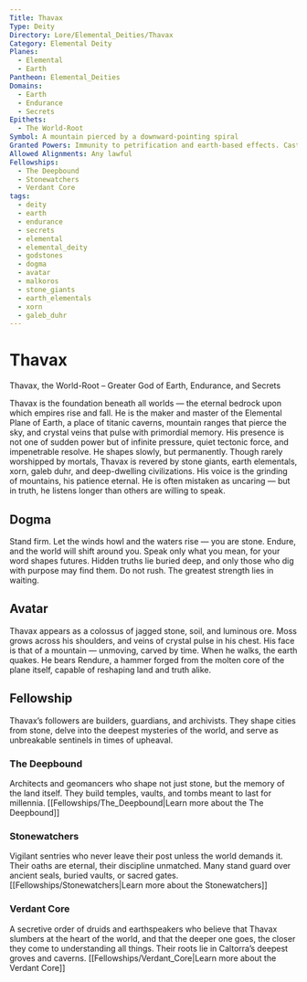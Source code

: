 ```yaml
---
Title: Thavax
Type: Deity
Directory: Lore/Elemental_Deities/Thavax
Category: Elemental Deity
Planes:
  - Elemental
  - Earth
Pantheon: Elemental_Deities
Domains:
  - Earth
  - Endurance
  - Secrets
Epithets:
  - The World-Root
Symbol: A mountain pierced by a downward-pointing spiral
Granted Powers: Immunity to petrification and earth-based effects. Cast Stone Shape once per long rest. Followers cannot be forcibly moved against their will and are resistant to forced transformation.
Allowed Alignments: Any lawful
Fellowships:
  - The Deepbound
  - Stonewatchers
  - Verdant Core
tags:
  - deity
  - earth
  - endurance
  - secrets
  - elemental
  - elemental_deity
  - godstones
  - dogma
  - avatar
  - malkoros
  - stone_giants
  - earth_elementals
  - xorn
  - galeb_duhr
---
```


# Thavax

Thavax, the World-Root – Greater God of Earth, Endurance, and Secrets

Thavax is the foundation beneath all worlds — the eternal bedrock upon which empires rise and fall. He is the maker and master of the Elemental Plane of Earth, a place of titanic caverns, mountain ranges that pierce the sky, and crystal veins that pulse with primordial memory. His presence is not one of sudden power but of infinite pressure, quiet tectonic force, and impenetrable resolve. He shapes slowly, but permanently.
Though rarely worshipped by mortals, Thavax is revered by stone giants, earth elementals, xorn, galeb duhr, and deep-dwelling civilizations. His voice is the grinding of mountains, his patience eternal. He is often mistaken as uncaring — but in truth, he listens longer than others are willing to speak.

## Dogma
 Stand firm. Let the winds howl and the waters rise — you are stone. Endure, and the world will shift around you. Speak only what you mean, for your word shapes futures. Hidden truths lie buried deep, and only those who dig with purpose may find them. Do not rush. The greatest strength lies in waiting.

## Avatar
 Thavax appears as a colossus of jagged stone, soil, and luminous ore. Moss grows across his shoulders, and veins of crystal pulse in his chest. His face is that of a mountain — unmoving, carved by time. When he walks, the earth quakes. He bears Rendure, a hammer forged from the molten core of the plane itself, capable of reshaping land and truth alike.

## Fellowship
 Thavax’s followers are builders, guardians, and archivists. They shape cities from stone, delve into the deepest mysteries of the world, and serve as unbreakable sentinels in times of upheaval.

### The Deepbound
Architects and geomancers who shape not just stone, but the memory of the land itself. They build temples, vaults, and tombs meant to last for millennia.
[[Fellowships/The_Deepbound|Learn more about the The Deepbound]]

### Stonewatchers
Vigilant sentries who never leave their post unless the world demands it. Their oaths are eternal, their discipline unmatched. Many stand guard over ancient seals, buried vaults, or sacred gates.
[[Fellowships/Stonewatchers|Learn more about the Stonewatchers]]

### Verdant Core
A secretive order of druids and earthspeakers who believe that Thavax slumbers at the heart of the world, and that the deeper one goes, the closer they come to understanding all things. Their roots lie in Caltorra’s deepest groves and caverns.
[[Fellowships/Verdant_Core|Learn more about the Verdant Core]]
